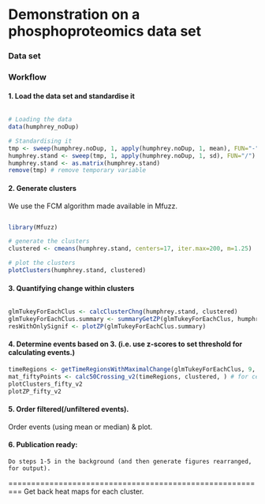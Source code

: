 # Demonstration on a phosphoproteomics data set

### Data set


### Workflow


#### 1. Load the data set and standardise it
```R

# Loading the data
data(humphrey_noDup)

# Standardising it
tmp <- sweep(humphrey.noDup, 1, apply(humphrey.noDup, 1, mean), FUN="-")
humphrey.stand <- sweep(tmp, 1, apply(humphrey.noDup, 1, sd), FUN="/")
humphrey.stand <- as.matrix(humphrey.stand)
remove(tmp) # remove temporary variable
```

#### 2. Generate clusters

We use the FCM algorithm made available in Mfuzz.
```R

library(Mfuzz)

# generate the clusters
clustered <- cmeans(humphrey.stand, centers=17, iter.max=200, m=1.25)

# plot the clusters
plotClusters(humphrey.stand, clustered)

```

#### 3. Quantifying change within clusters

```R

glmTukeyForEachClus <- calcClusterChng(humphrey.stand, clustered)
glmTukeyForEachClus.summary <- summaryGetZP(glmTukeyForEachClus, humphrey.stand)
resWithOnlySignif <- plotZP(glmTukeyForEachClus.summary)

```
#### 4. Determine events based on 3. (i.e. use z-scores to set threshold for calculating events.)

```R
timeRegions <- getTimeRegionsWithMaximalChange(glmTukeyForEachClus, 9, 0.05)
mat_fiftyPoints <- calc50Crossing_v2(timeRegions, clustered, ) # for centroid and plots
plotClusters_fifty_v2
plotZP_fifty_v2
```

#### 5. Order filtered(/unfiltered events).
Order events (using mean or median) & plot.


#### 6. Publication ready:
	Do steps 1-5 in the background (and then generate figures rearranged, for output).


=========================================================
Get back heat maps for each cluster.
